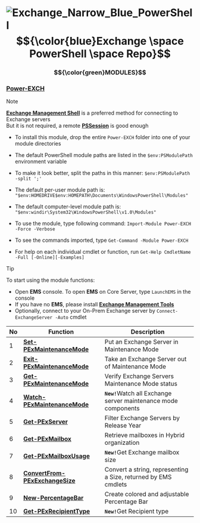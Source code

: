 # ![Exchange_Narrow_Blue_PowerShell](https://github.com/rgel/Exchange/assets/6964549/a8380f46-2c64-4a8f-ad8a-a2e9de90f04d)$${\color{blue}Exchange \space PowerShell \space Repo}$$

### $${\color{green}MODULES}$$

### [<ins>Power-EXCH</ins>](https://github.com/rgel/Exchange/tree/main/Power-EXCH)

> [!NOTE]
> [<b>Exchange Management Shell</b>](https://learn.microsoft.com/en-us/powershell/exchange/open-the-exchange-management-shell?view=exchange-ps) is a preferred method for connecting to Exchange servers\
> But it is not required, a remote [<b>PSSession</b>](https://learn.microsoft.com/en-us/powershell/exchange/connect-to-exchange-servers-using-remote-powershell?view=exchange-ps) is good enough

+ To install this module, drop the entire `Power-EXCH` folder into one of your module directories

+ The default PowerShell module paths are listed in the `$env:PSModulePath` environment variable

+ To make it look better, split the paths in this manner: `$env:PSModulePath -split ';'`

+ The default per-user module path is: `"$env:HOMEDRIVE$env:HOMEPATH\Documents\WindowsPowerShell\Modules"`

+ The default computer-level module path is: `"$env:windir\System32\WindowsPowerShell\v1.0\Modules"`

+ To use the module, type following command: `Import-Module Power-EXCH -Force -Verbose`

+ To see the commands imported, type `Get-Command -Module Power-EXCH`

+ For help on each individual cmdlet or function, run `Get-Help CmdletName -Full [-Online][-Examples]`

> [!TIP]
> To start using the module functions:

+ Open <b>EMS</b> console. To open <b>EMS</b> on Core Server, type `LaunchEMS` in the console
+ If you have no <b>EMS</b>, please install [<b>Exchange Management Tools</b>](https://learn.microsoft.com/en-us/exchange/plan-and-deploy/post-installation-tasks/install-management-tools?view=exchserver-2019)
+ Optionally, connect to your On-Prem Exchange server by `Connect-ExchangeServer -Auto` cmdlet

|No|Function|Description|
|----|----|----|
|1|[<b>Set-PExMaintenanceMode</b>](https://ps1code.com/2024/02/05/pexmm/)|Put an Exchange Server in Maintenance Mode|
|2|[<b>Exit-PExMaintenanceMode</b>](https://ps1code.com/2024/02/05/pexmm/)|Take an Exchange Server out of Maintenance Mode|
|3|[<b>Get-PExMaintenanceMode</b>](https://ps1code.com/2024/02/05/pexmm/)|Verify Exchange Servers Maintenance Mode status|
|4|[<b>Watch-PExMaintenanceMode</b>](https://ps1code.com/)|<b>`New!`</b>Watch all Exchange server maintenance mode components|
|5|[<b>Get-PExServer</b>](https://ps1code.com/2024/02/16/pexsrv/)|Filter Exchange Servers by Release Year|
|6|[<b>Get-PExMailbox</b>](https://ps1code.com/2024/02/22/pexmbx/)|Retrieve mailboxes in Hybrid organization|
|7|[<b>Get-PExMailboxUsage</b>](https://ps1code.com/2024/03/07/pexmsz/)|<b>`New!`</b>Get Exchange mailbox size|
|8|[<b>ConvertFrom-PExExchangeSize</b>](https://ps1code.com/2024/03/07/pexmsz/)|Convert a string, representing a Size, returned by EMS cmdlets|
|9|[<b>New-PercentageBar</b>](https://ps1code.com/2016/07/16/percentage-bar-powershell/)|Create colored and adjustable Percentage Bar|
|10|[<b>Get-PExRecipientType</b>](https://ps1code.com/2024/03/14/pexrcp/)|<b>`New!`</b>Get Recipient type|
